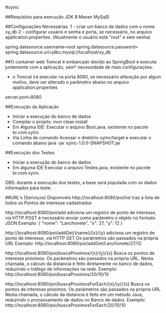 #xyinc

##Requisitos para execução
JDK 8
Maven
MySql5

##Configurações Necessárias.
1 - criar um banco de dados com o nome xy_db
2 - configurar usuário e senha e porta, se necessário, no arquivo application.properties. (Atualmente o usuário está "root" e sem senha)

spring.datasource.username=root
spring.datasource.password=
spring.datasource.url=jdbc\:mysql\://localhost/xy_db
  	

##O container web Tomcat é embarcado devido ao SpringBoot e executa juntemente com a aplicação, sem* necessidade de mais configurações.

* o Tomcat irá executar na porta 8080, se necessário alteração por algum motivo, deve ser alterado o parâmetro abaixo no arquivo application.properties

server.port=8080

##Execução da Aplicação
- Iniciar a execução do banco de dados
- Compilar o projeto: mvn clean install
- Em Alguma IDE:
	Executar o arquivo Boot.java, existente no pacote br.com.xyinc
- Via Linha de comando
	Acessar o diretório xyinc/target e executar o comando abaixo
		java -jar xyinc-1.0.0-SNAPSHOT.jar	

##Execução dos Testes
- Iniciar a execução do banco de dados
- Em alguma IDE
	Executar o arquivo Testes.java, existente no pacote br.com.xyinc

OBS: durante a execução dos testes, a base será populada com os dados informados para teste.


##URL's (Seriviços) Disponívels
http://localhost:8080/poi/list
traz a lista de todos os Pontos de interesse cadastrados

http://localhost:8080/poi/add
adiciona um registro de ponto de interesse, via HTTP POST
é necessário enviar como parâmetro o objeto no formato JSON
Exemplo:
{	"nome": "Lanchonete",
    "x": 27,
    "y": 12
}


http://localhost:8080/poi/addGet/{name}/{x}/{y}
adiciona um registro de ponto de interesse, via HTTP GET
Os parâmetros são passados na própria URL
Exemplo:
http://localhost:8080/poi/addGet/Lanchonete/27/12


http://localhost:8080/poi/buscaProximos/{x}/{y}/{s}
Busca os pontos de interesse próximos.
Os parâmetros são passados na própria URL.
Nesta chamada, o cálculo da distancia é feito diretamente no banco de dados, reduzindo o tráfego de informações na rede.
Exemplo:
http://localhost:8080/poi/buscaProximos/20/10/10

http://localhost:8080/poi/buscaProximosForEach/{x}/{y}/{s}
Busca os pontos de interesse próximos.
Os parâmetros são passados na própria URL
Nesta chamada, o cálculo da distancia é feito em um método Java, reduzindo o processamento de dados no Banco de dados.
Exemplo:
http://localhost:8080/poi/buscaProximosForEach/20/10/10
